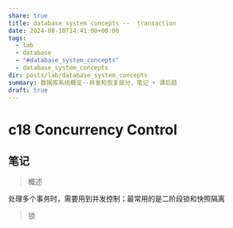 ```yaml
---
share: true
title: database system concepts --  transaction
date: 2024-08-10T14:41:00+08:00
tags:
  - lab
  - database
  - "#database_system_concepts"
  - database_system_concepts
dir: posts/lab/database_system_concepts
summary: 数据库系统概览--并发和恢复部分，笔记 + 课后题
draft: true
---
```


# c18 Concurrency Control

## 笔记

> 概述

处理多个事务时，需要用到并发控制；最常用的是二阶段锁和快照隔离

> 锁

